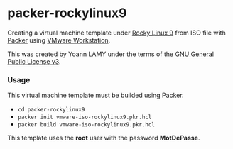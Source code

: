 # packer-rockylinux9

Creating a virtual machine template under [Rocky Linux 9](https://rockylinux.org/) from ISO file with [Packer](https://www.packer.io/) using [VMware Workstation](https://www.vmware.com/). 

This was created by Yoann LAMY under the terms of the [GNU General Public License v3](http://www.gnu.org/licenses/gpl.html).

### Usage

This virtual machine template must be builded using Packer.

- ``cd packer-rockylinux9``
- ``packer init vmware-iso-rockylinux9.pkr.hcl``
- ``packer build vmware-iso-rockylinux9.pkr.hcl``
 
This template uses the **root** user with the password **MotDePasse**.
